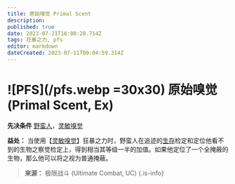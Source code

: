 ```yaml
---
title: 原始嗅觉 Primal Scent
description: 
published: true
date: 2023-07-21T16:00:28.714Z
tags: 狂暴之力, pfs
editor: markdown
dateCreated: 2023-07-11T00:04:59.314Z
---
```


# ![PFS](/pfs.webp =30x30) 原始嗅觉 (Primal Scent, Ex)

**先决条件** [野蛮人](/野蛮人)，[灵敏嗅觉](/狂暴之力/灵敏嗅觉)

**益处：** 当使用【[灵敏嗅觉](/狂暴之力/灵敏嗅觉)】狂暴之力时，野蛮人在追迹的[生存](/技能/生存)检定和定位他看不到的生物之察觉检定上，得到相当其等级一半的加值。如果他定位了一个全掩蔽的生物，那么他可以将之视为普通掩蔽。

> **来源：** 极限战斗 (Ultimate Combat, UC)
{.is-info}

